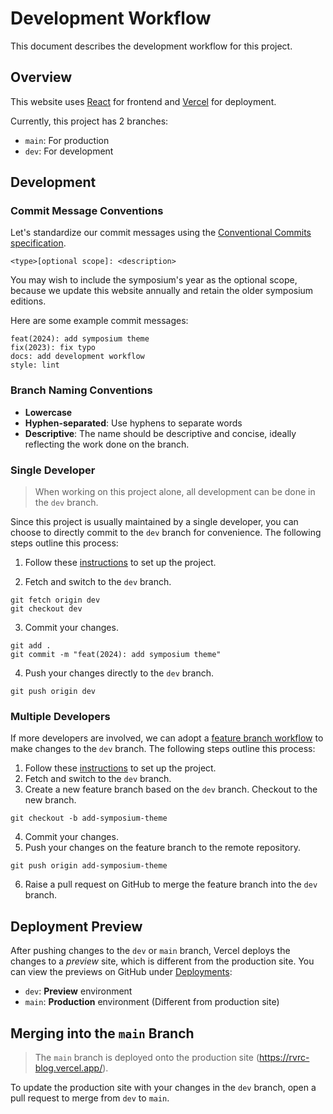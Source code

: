 # Development Workflow

This document describes the development workflow for this project.

## Overview

This website uses [React](https://react.dev/) for frontend and [Vercel](https://vercel.com/) for deployment.

Currently, this project has 2 branches:

- `main`: For production
- `dev`: For development

## Development

### Commit Message Conventions

Let's standardize our commit messages using the [Conventional Commits specification](https://www.conventionalcommits.org/en/v1.0.0/#summary).

```
<type>[optional scope]: <description>
```

You may wish to include the symposium's year as the optional scope, because we update this website annually and retain the older symposium editions.

Here are some example commit messages:

```
feat(2024): add symposium theme
fix(2023): fix typo
docs: add development workflow
style: lint
```

### Branch Naming Conventions

- **Lowercase**
- **Hyphen-separated**: Use hyphens to separate words
- **Descriptive**: The name should be descriptive and concise, ideally reflecting the work done on the branch.

### Single Developer

> When working on this project alone, all development can be done in the `dev` branch.

Since this project is usually maintained by a single developer, you can choose to directly commit to the `dev` branch for convenience. The following steps outline this process:

1. Follow these [instructions](/README.md#getting-started) to set up the project.

2. Fetch and switch to the `dev` branch.

```
git fetch origin dev
git checkout dev
```

3. Commit your changes.

```
git add .
git commit -m "feat(2024): add symposium theme"
```

4. Push your changes directly to the `dev` branch.

```
git push origin dev
```

### Multiple Developers

If more developers are involved, we can adopt a [feature branch workflow](https://www.atlassian.com/git/tutorials/comparing-workflows/feature-branch-workflow) to make changes to the `dev` branch. The following steps outline this process:

1. Follow these [instructions](/README.md#getting-started) to set up the project.
2. Fetch and switch to the `dev` branch.
3. Create a new feature branch based on the `dev` branch. Checkout to the new branch.

```
git checkout -b add-symposium-theme
```

4. Commit your changes.
5. Push your changes on the feature branch to the remote repository.

```
git push origin add-symposium-theme
```

6. Raise a pull request on GitHub to merge the feature branch into the `dev` branch.

## Deployment Preview

After pushing changes to the `dev` or `main` branch, Vercel deploys the changes to a _preview_ site, which is different from the production site. You can view the previews on GitHub under [Deployments](https://github.com/kxrt/rvrc-blog/deployments):

- `dev`: **Preview** environment
- `main`: **Production** environment (Different from production site)

## Merging into the `main` Branch

> The `main` branch is deployed onto the production site (https://rvrc-blog.vercel.app/).

To update the production site with your changes in the `dev` branch, open a pull request to merge from `dev` to `main`.

